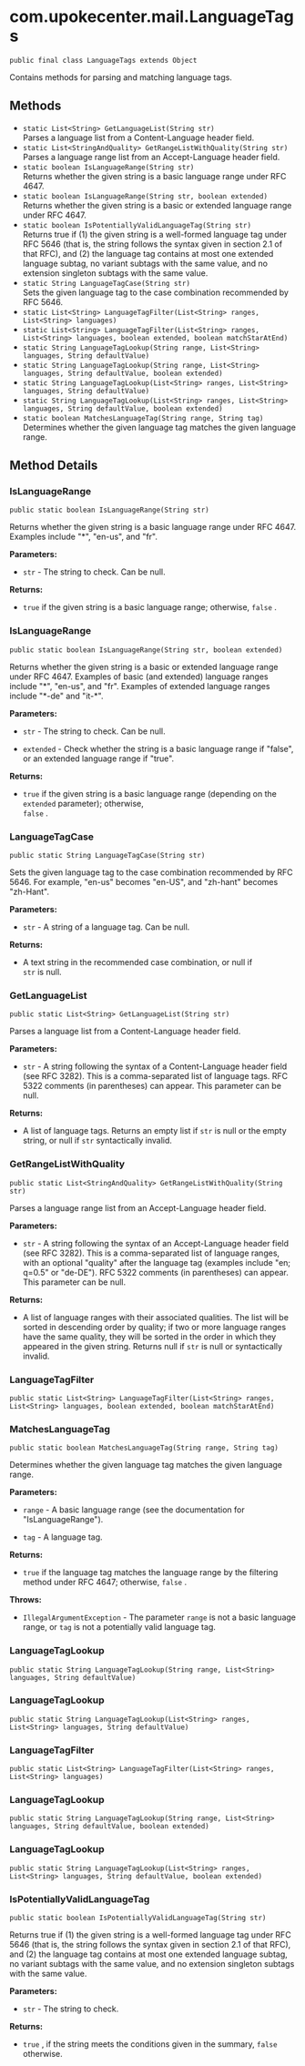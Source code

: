# com.upokecenter.mail.LanguageTags

    public final class LanguageTags extends Object

Contains methods for parsing and matching language tags.

## Methods

* `static List<String> GetLanguageList​(String str)`<br>
 Parses a language list from a Content-Language header field.
* `static List<StringAndQuality> GetRangeListWithQuality​(String str)`<br>
 Parses a language range list from an Accept-Language header field.
* `static boolean IsLanguageRange​(String str)`<br>
 Returns whether the given string is a basic language range under RFC 4647.
* `static boolean IsLanguageRange​(String str,
               boolean extended)`<br>
 Returns whether the given string is a basic or extended language range under
 RFC 4647.
* `static boolean IsPotentiallyValidLanguageTag​(String str)`<br>
 Returns true if (1) the given string is a well-formed language tag under RFC
 5646 (that is, the string follows the syntax given in section 2.1 of
 that RFC), and (2) the language tag contains at most one extended
 language subtag, no variant subtags with the same value, and no
 extension singleton subtags with the same value.
* `static String LanguageTagCase​(String str)`<br>
 Sets the given language tag to the case combination recommended by RFC 5646.
* `static List<String> LanguageTagFilter​(List<String> ranges,
                 List<String> languages)`<br>
* `static List<String> LanguageTagFilter​(List<String> ranges,
                 List<String> languages,
                 boolean extended,
                 boolean matchStarAtEnd)`<br>
* `static String LanguageTagLookup​(String range,
                 List<String> languages,
                 String defaultValue)`<br>
* `static String LanguageTagLookup​(String range,
                 List<String> languages,
                 String defaultValue,
                 boolean extended)`<br>
* `static String LanguageTagLookup​(List<String> ranges,
                 List<String> languages,
                 String defaultValue)`<br>
* `static String LanguageTagLookup​(List<String> ranges,
                 List<String> languages,
                 String defaultValue,
                 boolean extended)`<br>
* `static boolean MatchesLanguageTag​(String range,
                  String tag)`<br>
 Determines whether the given language tag matches the given language range.

## Method Details

### IsLanguageRange
    public static boolean IsLanguageRange​(String str)
Returns whether the given string is a basic language range under RFC 4647.
 Examples include "&#x2a;", "en-us", and "fr".

**Parameters:**

* <code>str</code> - The string to check. Can be null.

**Returns:**

* <code>true</code> if the given string is a basic language range;
 otherwise, <code>false</code> .

### IsLanguageRange
    public static boolean IsLanguageRange​(String str, boolean extended)
Returns whether the given string is a basic or extended language range under
 RFC 4647. Examples of basic (and extended) language ranges include
 "&#x2a;", "en-us", and "fr". Examples of extended language ranges
 include "&#x2a;-de" and "it-&#x2a;".

**Parameters:**

* <code>str</code> - The string to check. Can be null.

* <code>extended</code> - Check whether the string is a basic language range if
 "false", or an extended language range if "true".

**Returns:**

* <code>true</code> if the given string is a basic language range
 (depending on the <code>extended</code> parameter); otherwise, <code>
 false</code> .

### LanguageTagCase
    public static String LanguageTagCase​(String str)
Sets the given language tag to the case combination recommended by RFC 5646.
 For example, "en-us" becomes "en-US", and "zh-hant" becomes
 "zh-Hant".

**Parameters:**

* <code>str</code> - A string of a language tag. Can be null.

**Returns:**

* A text string in the recommended case combination, or null if <code>
 str</code> is null.

### GetLanguageList
    public static List<String> GetLanguageList​(String str)
Parses a language list from a Content-Language header field.

**Parameters:**

* <code>str</code> - A string following the syntax of a Content-Language header field
 (see RFC 3282). This is a comma-separated list of language tags. RFC
 5322 comments (in parentheses) can appear. This parameter can be
 null.

**Returns:**

* A list of language tags. Returns an empty list if <code>str</code> is
 null or the empty string, or null if <code>str</code> syntactically
 invalid.

### GetRangeListWithQuality
    public static List<StringAndQuality> GetRangeListWithQuality​(String str)
Parses a language range list from an Accept-Language header field.

**Parameters:**

* <code>str</code> - A string following the syntax of an Accept-Language header field
 (see RFC 3282). This is a comma-separated list of language ranges,
 with an optional "quality" after the language tag (examples include
 "en; q=0.5" or "de-DE"). RFC 5322 comments (in parentheses) can
 appear. This parameter can be null.

**Returns:**

* A list of language ranges with their associated qualities. The list
 will be sorted in descending order by quality; if two or more
 language ranges have the same quality, they will be sorted in the
 order in which they appeared in the given string. Returns null if
 <code>str</code> is null or syntactically invalid.

### LanguageTagFilter
    public static List<String> LanguageTagFilter​(List<String> ranges, List<String> languages, boolean extended, boolean matchStarAtEnd)
### MatchesLanguageTag
    public static boolean MatchesLanguageTag​(String range, String tag)
Determines whether the given language tag matches the given language range.

**Parameters:**

* <code>range</code> - A basic language range (see the documentation for
 "IsLanguageRange").

* <code>tag</code> - A language tag.

**Returns:**

* <code>true</code> if the language tag matches the language range by the
 filtering method under RFC 4647; otherwise, <code>false</code> .

**Throws:**

* <code>IllegalArgumentException</code> - The parameter <code>range</code> is not a basic
 language range, or <code>tag</code> is not a potentially valid language
 tag.

### LanguageTagLookup
    public static String LanguageTagLookup​(String range, List<String> languages, String defaultValue)
### LanguageTagLookup
    public static String LanguageTagLookup​(List<String> ranges, List<String> languages, String defaultValue)
### LanguageTagFilter
    public static List<String> LanguageTagFilter​(List<String> ranges, List<String> languages)
### LanguageTagLookup
    public static String LanguageTagLookup​(String range, List<String> languages, String defaultValue, boolean extended)
### LanguageTagLookup
    public static String LanguageTagLookup​(List<String> ranges, List<String> languages, String defaultValue, boolean extended)
### IsPotentiallyValidLanguageTag
    public static boolean IsPotentiallyValidLanguageTag​(String str)
Returns true if (1) the given string is a well-formed language tag under RFC
 5646 (that is, the string follows the syntax given in section 2.1 of
 that RFC), and (2) the language tag contains at most one extended
 language subtag, no variant subtags with the same value, and no
 extension singleton subtags with the same value.

**Parameters:**

* <code>str</code> - The string to check.

**Returns:**

* <code>true</code> , if the string meets the conditions given in the
 summary, <code>false</code> otherwise.
